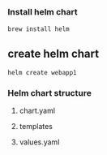 ## 

### Install helm chart

```
brew install helm
```

## create helm chart

```
helm create webapp1
```

### Helm chart structure

1. chart.yaml

2. templates

3. values.yaml
